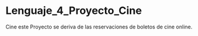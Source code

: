 # Lenguaje_4_Proyecto_Cine
Cine este Proyecto se deriva de las reservaciones de boletos de cine online.
